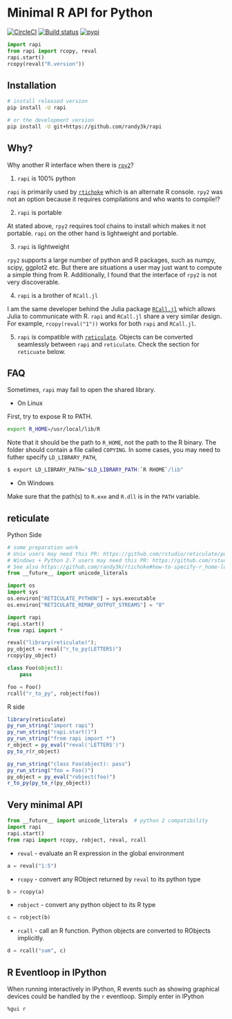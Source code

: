# Minimal R API for Python

[![CircleCI](https://circleci.com/gh/randy3k/rapi/tree/master.svg?style=shield)](https://circleci.com/gh/randy3k/rapi/tree/master)
[![Build status](https://ci.appveyor.com/api/projects/status/4o9m8q61m755xc2a/branch/master?svg=true)](https://ci.appveyor.com/project/randy3k/rapi/branch/master)
[![pypi](https://img.shields.io/pypi/v/rapi.svg)](https://pypi.org/project/rapi/)

```py
import rapi
from rapi import rcopy, reval
rapi.start()
rcopy(reval("R.version"))
```

## Installation

```sh
# install released version
pip install -U rapi

# or the development version
pip install -U git+https://github.com/randy3k/rapi
```

## Why?

Why another R interface when there is [`rpy2`](https://rpy2.readthedocs.io/)?

1. `rapi` is 100% python

`rapi` is primarily used by [`rtichoke`](https://github.com/randy3k/rtichoke) which is an alternate R console. `rpy2` was not an option because it requires compilations and who wants to compile!?

2. `rapi` is portable

At stated above, `rpy2` requires tool chains to install which makes it not portable. `rapi` on the other hand is lightweight and portable.

3. `rapi` is lightweight

`rpy2` supports a large number of python and R packages, such as numpy, scipy, ggplot2 etc. But there are situations a user may just want to compute a simple thing from R. Additionally, I found that the interface of `rpy2` is not very discoverable.

4. `rapi` is a brother of `RCall.jl`

I am the same developer behind the Julia package [`RCall.jl`](https://github.com/JuliaInterop/RCall.jl) which allows Julia to communicate with R. `rapi` and `RCall.jl` share a very similar design. For example, `rcopy(reval("1"))` works for both `rapi` and `RCall.jl`.
 

5. `rapi` is compatible with [`reticulate`](https://github.com/rstudio/reticulate). Objects can be converted seamlessly between `rapi` and `reticulate`. Check the section for `reticuate` below.

## FAQ

Sometimes, `rapi` may fail to open the shared library.

- On Linux

First, try to expose R to PATH.
```sh
export R_HOME=/usr/local/lib/R
```
Note that it should be the path to `R_HOME`, not the path to the R binary. The
folder should contain a file called `COPYING`. In some cases, you may need to
futher specify `LD_LIBRARY_PATH`,

```sh
$ export LD_LIBRARY_PATH="$LD_LIBRARY_PATH:`R RHOME`/lib"
```

- On Windows

Make sure that the path(s) to `R.exe` and `R.dll` is in the `PATH` variable.


## reticulate

Python Side
```py
# some preparation work
# Unix users may need this PR: https://github.com/rstudio/reticulate/pull/279
# Windows + Python 2.7 users may need this PR: https://github.com/rstudio/reticulate/pull/335
# See also https://github.com/randy3k/rtichoke#how-to-specify-r_home-location
from __future__ import unicode_literals

import os
import sys
os.environ["RETICULATE_PYTHON"] = sys.executable
os.environ["RETICULATE_REMAP_OUTPUT_STREAMS"] = "0"

import rapi
rapi.start()
from rapi import *

reval("library(reticulate)");
py_object = reval("r_to_py(LETTERS)")
rcopy(py_object)

class Foo(object):
    pass

foo = Foo()
rcall("r_to_py", robject(foo))

```

R side
```r
library(reticulate)
py_run_string("import rapi")
py_run_string("rapi.start()")
py_run_string("from rapi import *")
r_object = py_eval("reval('LETTERS')")
py_to_r(r_object)

py_run_string("class Foo(object): pass")
py_run_string("foo = Foo()")
py_object = py_eval("robject(foo)")
r_to_py(py_to_r(py_object))
```


## Very minimal API

```py
from __future__ import unicode_literals  # python 2 compatibility
import rapi
rapi.start()
from rapi import rcopy, robject, reval, rcall
```

- `reval` - evaluate an R expression in the global environment

```py
a = reval("1:5")
```

- `rcopy` - convert any RObject returned by `reval` to its python type

```py
b = rcopy(a)
```

- `robject` - convert any python object to its R type

```py
c = robject(b)
```

- `rcall` - call an R function. Python objects are converted to RObjects implicitly.

```py
d = rcall("sum", c)
```

## R Eventloop in IPython

When running interactively in IPython, R events such as showing graphical 
devices could be handled by the `r` eventloop. Simply enter in IPython
```
%gui r
```
